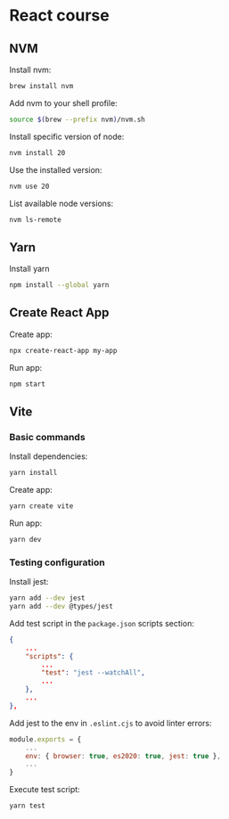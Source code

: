 # React course

## NVM

Install nvm:

```bash
brew install nvm
```

Add nvm to your shell profile:

```bash
source $(brew --prefix nvm)/nvm.sh
```

Install specific version of node:

```bash
nvm install 20
```

Use the installed version:

```bash
nvm use 20
```

List available node versions:

```bash
nvm ls-remote
```

## Yarn

Install yarn

```bash
npm install --global yarn
```

## Create React App

Create app:

```bash
npx create-react-app my-app
```

Run app:

```bash
npm start
```

## Vite

### Basic commands

Install dependencies:

```bash
yarn install
```

Create app:

```bash
yarn create vite
```

Run app:

```bash
yarn dev
```

### Testing configuration

Install jest:

```bash
yarn add --dev jest
yarn add --dev @types/jest
```

Add test script in the `package.json` scripts section:

```json
{
    ...
    "scripts": {
        ...
        "test": "jest --watchAll",
        ...
    },
    ...
},
```

Add jest to the env in `.eslint.cjs` to avoid linter errors:

```javascript
module.exports = {
    ...
    env: { browser: true, es2020: true, jest: true },
    ...
}
```

Execute test script:

```bash
yarn test
```